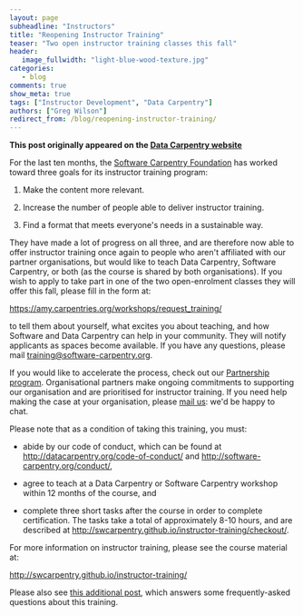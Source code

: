 ```yaml
---
layout: page
subheadline: "Instructors"
title: "Reopening Instructor Training"
teaser: "Two open instructor training classes this fall"
header:
   image_fullwidth: "light-blue-wood-texture.jpg"
categories:
   - blog
comments: true
show_meta: true
tags: ["Instructor Development", "Data Carpentry"]
authors: ["Greg Wilson"]
redirect_from: /blog/reopening-instructor-training/
--- 
```


**This post originally appeared on the [Data Carpentry website](https://datacarpentry.org)**

For the last ten months,
the [Software Carpentry Foundation](http://software-carpentry.org/scf/) has worked toward three goals
for its instructor training program:

1.  Make the content more relevant.

2.  Increase the number of people able to deliver instructor training.

3.  Find a format that meets everyone's needs in a sustainable way.

They have made a lot of progress on all three,
and are therefore now able to offer instructor training once again
to people who aren't affiliated with our partner organisations,
but would like to teach Data Carpentry, Software Carpentry, or both
(as the course is shared by both organisations).
If you wish to apply to take part
in one of the two open-enrolment classes they will offer this fall,
please fill in the form at:

<https://amy.carpentries.org/workshops/request_training/>

to tell them about yourself,
what excites you about teaching,
and how Software and Data Carpentry can help in your community.
They will notify applicants as spaces become available.
If you have any questions,
please mail
[training@software-carpentry.org](mailto:training@software-carpentry.org).

If you would like to accelerate the process,
check out our [Partnership program](http://www.datacarpentry.org/partnerships/).
Organisational partners make ongoing commitments to supporting our organisation
and are prioritised for instructor training.
If you need help making the case at your organisation,
please [mail us](mailto:partnerships@software-carpentry.org):
we'd be happy to chat.

Please note that as a condition of taking this training, you must:

*   abide by our code of conduct, which can be found at
    <http://datacarpentry.org/code-of-conduct/> and
    <http://software-carpentry.org/conduct/>,

*   agree to teach at a Data Carpentry or Software Carpentry workshop
    within 12 months of the course,
    and

*   complete three short tasks after the course in order to complete certification.
    The tasks take a total of approximately 8-10 hours,
    and are described at
    <http://swcarpentry.github.io/instructor-training/checkout/>.

For more information on instructor training,
please see the course material at:

<http://swcarpentry.github.io/instructor-training/>

Please also see [this additional post](http://software-carpentry.org/blog/2016/07/more-on-instructor-training.html), which answers some frequently-asked questions about this training.

